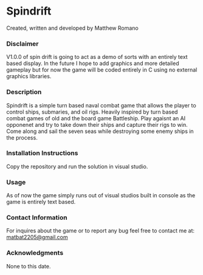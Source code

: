# Spindrift

Created, written and developed by Matthew Romano

### Disclaimer
V1.0.0 of spin drift is going to act as a demo of sorts with an entirely text based display.
In the future I hope to add graphics and more detailed gameplay but for now the game will be coded entirely in C using no external graphics libraries.

### Description
Spindrift is a simple turn based naval combat game that allows the player to control ships, submaries, and oil rigs.
Heavily inspired by turn based combat games of old and the board game Battleship. 
Play agaisnt an AI opponenet and try to take down their ships and capture their rigs to win. 
Come along and sail the seven seas while destroying some enemy ships in the process.

### Installation Instructions

Copy the repository and run the solution in visual studio.

### Usage

As of now the game simply runs out of visual studios built in console as the game is entirely text based.

### Contact Information
For inquires about the game or to report any bug feel free to contact me at: matbat2205@gmail.com

### Acknowledgments

None to this date.
